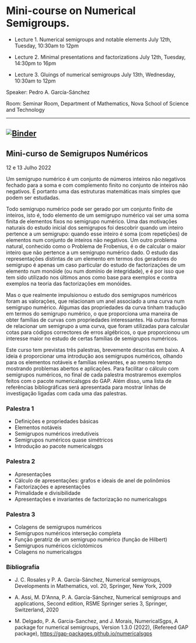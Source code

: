 # Mini-course on Numerical Semigroups.

- Lecture 1. Numerical semigroups and notable elements
July 12th, Tuesday, 10:30am to 12pm

- Lecture 2. Minimal presentations and factorizations
July 12th, Tuesday, 14:30pm to 16pm

- Lecture 3. Gluings of numerical semigroups
July 13th, Wednesday, 10:30am to 12pm

Speaker: Pedro A. García-Sánchez

Room:  Seminar Room, Department of Mathematics, Nova School of Science and Technology

----------------------

[![Binder](https://mybinder.org/badge_logo.svg)](https://mybinder.org/v2/gh/numerical-semigroups/Course-Lisbon-2022/tutorial-numericalsgps.ipynb)
----------------------

## Mini-curso de Semigrupos Numéricos
12 e 13 Julho  2022

Um semigrupo numérico é um conjunto de números inteiros não negativos fechado para a soma e com complemento finito no conjunto de inteiros não negativos. É portanto uma das estruturas matemáticas mais simples que podem ser estudadas.

Todo semigrupo numérico pode ser gerado por um conjunto finito de inteiros, isto é, todo elemento de um semigrupo numérico vai ser uma soma finita de elementos fixos no semigrupo numérico. Uma das motivações naturais do estudo inicial dos semigrupos foi descobrir quando um inteiro pertence a um semigrupo: quando esse inteiro é soma (com repetições) de elementos num conjunto de inteiros não negativos. Um outro problema natural, conhecido como o Problema de Frobenius, é o de calcular o maior inteiro que não pertence a um semigrupo numérico dado. O estudo das representações distintas de um elemento em termos dos geradores do semigrupo é apenas um caso particular do estudo de factorizações de um elemento num monóide (ou num domínio de integridade), e é por isso que tem sido utilizado nos últimos anos como base para exemplos e contra exemplos na teoria das factorizações em monóides.

Mas o que realmente impulsionou o estudo dos semigrupos numéricos foram as valorações, que relacionam um anel associado a uma curva num semigrupo numérico. Algumas das propriedades da curva tinham tradução em termos do semigrupo numérico, o que proporciona uma maneira de obter famílias de curvas com propriedades interessantes. Há outras formas de relacionar um semigrupo a uma curva, que foram utilizadas para calcular cotas para códigos correctores de erros algébricos, o que proporcionou um interesse maior no estudo de certas famílias de semigrupos numéricos.

Este curso tem previstas três palestras, brevemente descritas em baixo. A ideia é proporcionar uma introdução aos semigrupos numéricos, olhando para os elementos notáveis e famílias relevantes, e ao mesmo tempo mostrando problemas abertos e aplicações. Para facilitar o cálculo com semigrupos numéricos, no final de cada palestra mostraremos exemplos feitos com o pacote numericalsgps do GAP. Além disso, uma lista de referências bibliográficas será apresentada para mostrar linhas de investigação ligadas com cada uma das palestras. 

### Palestra 1

- Definições e propriedades básicas
- Elementos notáveis
- Semigrupos numéricos irredutíveis
- Semigrupos numéricos quase simétricos
- Introdução ao pacote numericalsgps

### Palestra 2

- Apresentações
- Cálculo de apresentações: grafos e ideais de anel de polinômios
- Factorizações e apresentações
- Primalidade e divisibilidade
- Apresentações e invariantes de factorização no numericalsgps

### Palestra 3

- Colagens de semigrupos numéricos
- Semigrupos numéricos interseção completa
- Função geratriz de um semigrupo numérico (função de Hilbert)
- Semigrupos numéricos ciclotómicos
- Colagens no numericalsgps


### Bibliografía

- J. C. Rosales y P. A. García-Sánchez, Numerical semigroups, Developments in Mathematics, vol. 20, Springer, New York, 2009

- A. Assi, M. D'Anna, P. A. García-Sánchez, Numerical semigroups and applications, Second edition, RSME Springer series 3, Springer, Switzerland, 2020

- M. Delgado, P. A. Garcia-Sanchez, and J. Morais, NumericalSgps, A package for numerical semigroups, Version 1.3.0 (2022), (Refereed GAP package), https://gap-packages.github.io/numericalsgps
